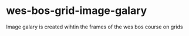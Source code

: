 # wes-bos-grid-image-galary
Image galary is created wihtin the frames of the wes bos course on grids 
